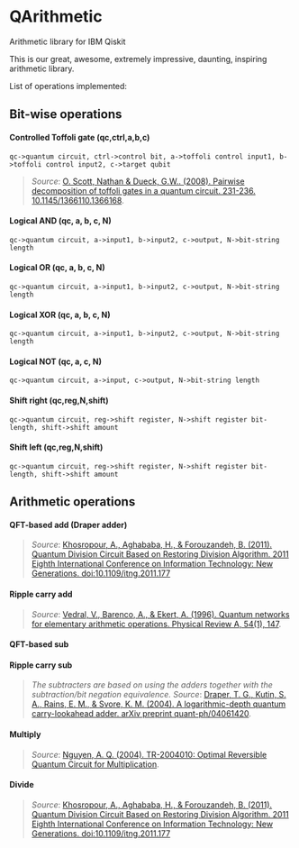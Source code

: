 # QArithmetic
Arithmetic library for IBM Qiskit

This is our great, awesome, extremely impressive, daunting, inspiring arithmetic library.

List of operations implemented:


## Bit-wise operations

#### Controlled Toffoli gate (qc,ctrl,a,b,c)

    qc->quantum circuit, ctrl->control bit, a->toffoli control input1, b->toffoli control input2, c->target qubit


> *Source*: [O. Scott, Nathan & Dueck, G.W.. (2008). Pairwise decomposition of toffoli gates in a quantum circuit. 231-236. 10.1145/1366110.1366168](https://www.researchgate.net/publication/220904774_Pairwise_decomposition_of_toffoli_gates_in_a_quantum_circuit). 

#### Logical AND (qc, a, b, c, N)

    qc->quantum circuit, a->input1, b->input2, c->output, N->bit-string length

#### Logical OR (qc, a, b, c, N)

    qc->quantum circuit, a->input1, b->input2, c->output, N->bit-string length

#### Logical XOR (qc, a, b, c, N)

    qc->quantum circuit, a->input1, b->input2, c->output, N->bit-string length

#### Logical NOT (qc, a, c, N)

    qc->quantum circuit, a->input, c->output, N->bit-string length

#### Shift right (qc,reg,N,shift)

    qc->quantum circuit, reg->shift register, N->shift register bit-length, shift->shift amount

#### Shift left (qc,reg,N,shift)

    qc->quantum circuit, reg->shift register, N->shift register bit-length, shift->shift amount


## Arithmetic operations

#### QFT-based add (Draper adder)

> *Source*: [Khosropour, A., Aghababa, H., & Forouzandeh, B. (2011). Quantum Division Circuit Based on Restoring Division Algorithm. 2011 Eighth International Conference on Information Technology: New Generations. doi:10.1109/itng.2011.177 ](https://www.researchgate.net/publication/220840968_Quantum_Division_Circuit_Based_on_Restoring_Division_Algorithm)


#### Ripple carry add

> *Source*: [Vedral, V., Barenco, A., & Ekert, A. (1996). Quantum networks for elementary arithmetic operations. Physical Review A, 54(1), 147](https://arxiv.org/abs/quant-ph/9511018).


#### QFT-based sub

#### Ripple carry sub

> *The subtracters are based on using the adders together with the subtraction/bit negation equivalence.* *Source*: [Draper, T. G., Kutin, S. A., Rains, E. M., & Svore, K. M. (2004). A logarithmic-depth quantum carry-lookahead adder. arXiv preprint quant-ph/04061420](https://www.researchgate.net/publication/2193063_A_logarithmic-depth_quantum_carry-lookahead_adder).


#### Multiply

> *Source*: [Nguyen, A. Q. (2004). TR-2004010: Optimal Reversible Quantum Circuit for Multiplication](https://pdfs.semanticscholar.org/9c3e/9f842537c1375ba80412b42f3e8868ebd2ba.pdf).


#### Divide

> *Source*: [Khosropour, A., Aghababa, H., & Forouzandeh, B. (2011). Quantum Division Circuit Based on Restoring Division Algorithm. 2011 Eighth International Conference on Information Technology: New Generations. doi:10.1109/itng.2011.177](https://www.researchgate.net/publication/220840968_Quantum_Division_Circuit_Based_on_Restoring_Division_Algorithm)

